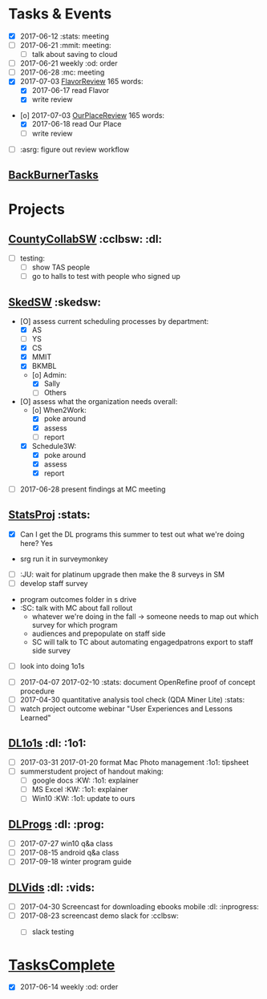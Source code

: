 # Tasks & Events

* [X] 2017-06-12 :stats: meeting
* [ ] 2017-06-21 :mmit: meeting:
	* [ ] talk about saving to cloud
* [ ] 2017-06-21 weekly :od: order
* [ ] 2017-06-28 :mc: meeting
* [X] 2017-07-03 [FlavorReview](FlavorReview) 165 words:
	* [X] 2017-06-17 read Flavor
	* [X] write review
* [o] 2017-07-03 [OurPlaceReview](OurPlaceReview) 165 words:
	* [X] 2017-06-18 read Our Place
	* [ ] write review
* [ ] :asrg: figure out review workflow

## [BackBurnerTasks](BackBurnerTasks)

# Projects

## [CountyCollabSW](CountyCollabSW) :cclbsw: :dl:

* [ ] testing:
  - [ ] show TAS people
  - [ ] go to halls to test with people who signed up

## [SkedSW](SkedSW) :skedsw:

* [O] assess current scheduling processes by department:
	* [X] AS
	* [ ] YS
	* [X] CS
	* [X] MMIT
	* [X] BKMBL
	* [o] Admin:
		* [X] Sally
		* [ ] Others
* [O] assess what the organization needs overall:
	* [o] When2Work:
		* [X] poke around
		* [X] assess
		* [ ] report
	* [X] Schedule3W:
		* [X] poke around
		* [X] assess
		* [X] report
* [ ] 2017-06-28 present findings at MC meeting 

## [StatsProj](StatsProj) :stats:


- [X] Can I get the DL programs this summer to test out what we're doing here? Yes
- srg run it in surveymonkey
- [ ] :JU: wait for platinum upgrade then make the 8 surveys in SM
- [ ] develop staff survey
- program outcomes folder in s drive
- :SC: talk with MC about fall rollout
  - whatever we're doing in the fall -> someone needs to map out which survey for which program 
  - audiences and prepopulate on staff side
  - SC will talk to TC about automating engagedpatrons export to staff side survey
- [ ] look into doing 1o1s
* [ ] 2017-04-07 2017-02-10 :stats: document OpenRefine proof of concept procedure
* [ ] 2017-04-30 quantitative analysis tool check (QDA Miner Lite) :stats:
* [ ] watch project outcome webinar "User Experiences and Lessons Learned"

## [DL1o1s](DL1o1s) :dl: :1o1:

* [ ] 2017-03-31 2017-01-20 format Mac Photo management :1o1: tipsheet
* [ ] summerstudent project of handout making:
	* [ ] google docs :KW: :1o1: explainer
	* [ ] MS Excel :KW: :1o1: explainer
	* [ ] Win10 :KW: :1o1: update to ours

## [DLProgs](DLProgs) :dl: :prog:

* [ ] 2017-07-27 win10 q&a class
* [ ] 2017-08-15 android q&a class
* [ ] 2017-09-18 winter program guide

## [DLVids](DLVids) :dl: :vids:

* [ ] 2017-04-30 Screencast for downloading ebooks mobile :dl: :inprogress:
* [ ] 2017-08-23 screencast demo slack for :cclbsw: 
	* [ ] slack testing


# [TasksComplete](TasksComplete)

* [X] 2017-06-14 weekly :od: order

